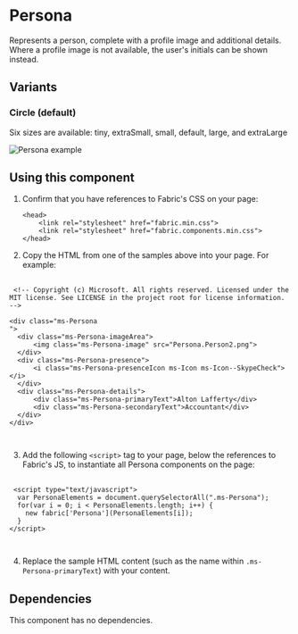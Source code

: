 # Persona
Represents a person, complete with a profile image and additional details. Where a profile image is not available, the user's initials can be shown instead.

## Variants

### Circle (default)
Six sizes are available: tiny, extraSmall, small, default, large, and extraLarge


![Persona example](https://raw.githubusercontent.com/OfficeDev/office-ui-fabric-js/master/ghdocs/component_images/Persona-facepile.png)


## Using this component
1. Confirm that you have references to Fabric's CSS on your page:
    ```
    <head>
        <link rel="stylesheet" href="fabric.min.css">
        <link rel="stylesheet" href="fabric.components.min.css">
    </head>
    ```
2. Copy the HTML from one of the samples above into your page. For example:

<pre>
    <code>
 &lt;!-- Copyright (c) Microsoft. All rights reserved. Licensed under the MIT license. See LICENSE in the project root for license information. --&gt;

&lt;div class&#x3D;&quot;ms-Persona
&quot;&gt;
  &lt;div class&#x3D;&quot;ms-Persona-imageArea&quot;&gt;
      &lt;img class&#x3D;&quot;ms-Persona-image&quot; src&#x3D;&quot;Persona.Person2.png&quot;&gt;
  &lt;/div&gt;
  &lt;div class&#x3D;&quot;ms-Persona-presence&quot;&gt;
      &lt;i class&#x3D;&quot;ms-Persona-presenceIcon ms-Icon ms-Icon--SkypeCheck&quot;&gt;&lt;/i&gt;
  &lt;/div&gt;
  &lt;div class&#x3D;&quot;ms-Persona-details&quot;&gt;
      &lt;div class&#x3D;&quot;ms-Persona-primaryText&quot;&gt;Alton Lafferty&lt;/div&gt;
      &lt;div class&#x3D;&quot;ms-Persona-secondaryText&quot;&gt;Accountant&lt;/div&gt;
  &lt;/div&gt;
&lt;/div&gt;

    </code>
</pre>

3. Add the following `<script>` tag to your page, below the references to Fabric's JS, to instantiate all Persona components on the page:

<pre>
    <code>
 &lt;script type&#x3D;&quot;text/javascript&quot;&gt;
  var PersonaElements &#x3D; document.querySelectorAll(&quot;.ms-Persona&quot;);
  for(var i &#x3D; 0; i &lt; PersonaElements.length; i++) {
    new fabric[&#x27;Persona&#x27;](PersonaElements[i]);
  }
&lt;/script&gt;

    </code>
</pre>

4. Replace the sample HTML content (such as the name within `.ms-Persona-primaryText`) with your content.

## Dependencies
This component has no dependencies.


<script type="text/javascript">
  var PersonaElements = document.querySelectorAll(".ms-Persona");
  for(var i = 0; i < PersonaElements.length; i++) {
    new fabric['Persona'](PersonaElements[i]);
  }
</script>

